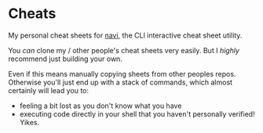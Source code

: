 # Cheats

My personal cheat sheets for [navi](https://github.com/denisidoro/navi), the
CLI interactive cheat sheet utility.

You *can* clone my / other people's cheat sheets very easily. But I *highly*
recommend just building your own. 

Even if this means manually copying sheets from other peoples repos. Otherwise
you'll just end up with a stack of commands, which almost certainly will lead 
you to:

- feeling a bit lost as you don't know what you have
- executing code directly in your shell that you haven't personally
  verified! Yikes.
